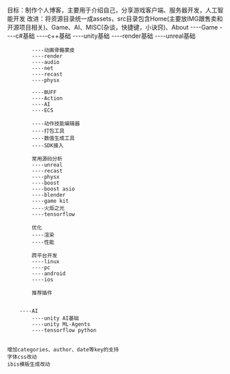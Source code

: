 目标：制作个人博客，主要用于介绍自己，分享游戏客户端、服务器开发，人工智能开发
改进：将资源目录统一成assets，src目录包含Home(主要放IMG跟售卖和开源项目相关)、Game、AI、MISC(杂谈，快捷键，小诀窍)、About
		----Game
			----c#基础
			----c++基础
			----unity基础
			----render基础
			----unreal基础
			
			----动画骨骼蒙皮
			----render
			----audio
			----net
			----recast
			----physx
			
			----BUFF
			----Action
			----AI
			----ECS
			
			----动作技能编辑器
			----打包工具
			----数值生成工具
			----SDK接入
			
			常用源码分析
			----unreal
			----recast
			----physx
			----boost
			----boost asio
			----blender
			----game kit
			----火炬之光
			----tensorflow
			
			优化
			----渲染
			----性能
			
			跨平台开发
			----linux
			----pc
			----android
			----ios
			
			推荐插件
		
		
		----AI
			----unity AI基础
			----unity ML-Agents
			----tensorflow python
			

	增加categories、author、date等key的支持
	字体css改动
	ibis模板生成改动